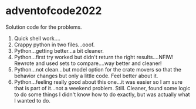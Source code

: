 # adventofcode2022
Solution code for the problems. 

1) Quick shell work....
2) Crappy python in two files...ooof.
3) Python...getting better...a bit cleaner.
4) Python...first try worked but didn't return the right results....NFIW! Rewrote and used sets to compare....way better and cleaner!
5) Python...not clean...but model option for the crate movers so that the behavior changes but only a little code. Feel better about it.
6) Python...feeling really good about this one...it was easier so I am sure that is part of it...not a weekend problem. Still. Cleaner, found some logic to do some things I didn't know how to do exactly, but was actually what I wanted to do.
